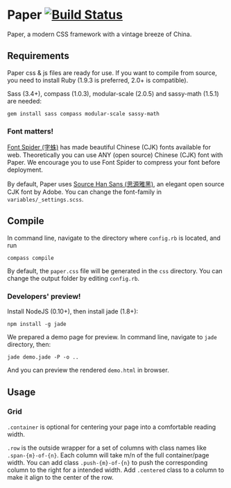 # Paper [![Build Status](https://travis-ci.org/YangMann/Paper.svg?branch=master)](https://travis-ci.org/YangMann/Paper)
Paper, a modern CSS framework with a vintage breeze of China.

## Requirements
Paper css & js files are ready for use. If you want to compile from source, you need to install Ruby (1.9.3 is preferred, 2.0+ is compatible).

Sass (3.4+), compass (1.0.3), modular-scale (2.0.5) and sassy-math (1.5.1) are needed:

    gem install sass compass modular-scale sassy-math

### Font matters!
[Font Spider (字蛛)](http://font-spider.org/ "Font Spider (字蛛)") has made beautiful Chinese (CJK) fonts available for web.
Theoretically you can use ANY (open source) Chinese (CJK) font with Paper. We encourage you to use Font Spider to compress
your font before deployment.

By default, Paper uses [Source Han Sans (思源雅黑)](https://github.com/adobe-fonts/source-han-sans "Source Han Sans (思源雅黑)"),
an elegant open source CJK font by Adobe. You can change the font-family in `variables/_settings.scss`.

## Compile
In command line, navigate to the directory where `config.rb` is located, and run

    compass compile

By default, the `paper.css` file will be generated in the `css` directory. You can change the output folder by editing `config.rb`.

### Developers' preview!
Install NodeJS (0.10+), then install jade (1.8+):

    npm install -g jade

We prepared a demo page for preview. In command line, navigate to `jade` directory, then:

    jade demo.jade -P -o ..

And you can preview the rendered `demo.html` in browser.

## Usage
### Grid
`.container` is optional for centering your page into a comfortable reading width.

`.row` is the outside wrapper for a set of columns with class names like `.span-{m}-of-{n}`. Each column will take m/n of
the full container/page width. You can add class `.push-{m}-of-{n}` to push the corresponding column to the right for a
intended width. Add `.centered` class to a column to make it align to the center of the row. 